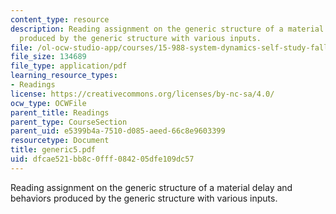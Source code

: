 ```yaml
---
content_type: resource
description: Reading assignment on the generic structure of a material delay and behaviors
  produced by the generic structure with various inputs.
file: /ol-ocw-studio-app/courses/15-988-system-dynamics-self-study-fall-1998-spring-1999/dfcae521bb8c0fff084205dfe109dc57_generic5.pdf
file_size: 134689
file_type: application/pdf
learning_resource_types:
- Readings
license: https://creativecommons.org/licenses/by-nc-sa/4.0/
ocw_type: OCWFile
parent_title: Readings
parent_type: CourseSection
parent_uid: e5399b4a-7510-d085-aeed-66c8e9603399
resourcetype: Document
title: generic5.pdf
uid: dfcae521-bb8c-0fff-0842-05dfe109dc57
---
```

Reading assignment on the generic structure of a material delay and behaviors produced by the generic structure with various inputs.
